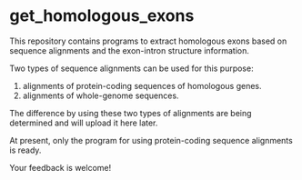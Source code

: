 # get_homologous_exons
This repository contains programs to extract homologous exons based on
sequence alignments and the exon-intron structure information.

Two types of sequence alignments can be used for this purpose:
1. alignments of protein-coding sequences of homologous genes.
2. alignments of whole-genome sequences.

The difference by using these two types of alignments are being
determined and will upload it here later.

At present, only the program for using protein-coding sequence
alignments is ready.

Your feedback is welcome!

